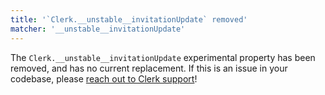 ```yaml
---
title: '`Clerk.__unstable__invitationUpdate` removed'
matcher: '__unstable__invitationUpdate'
---
```


The `Clerk.__unstable__invitationUpdate` experimental property has been removed, and has no current replacement. If this is an issue in your codebase, please [reach out to Clerk support](https://clerk.com/support)!
